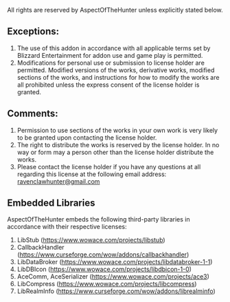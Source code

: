All rights are reserved by AspectOfTheHunter unless explicitly stated below.

## Exceptions:

1. The use of this addon in accordance with all applicable terms set by Blizzard Entertainment for addon use and game play is permitted.
2. Modifications for personal use or submission to license holder are permitted. Modified versions of the works, derivative works, modified sections of the works, and instructions for how to modify the works are all prohibited unless the express consent of the license holder is granted.

## Comments:

1. Permission to use sections of the works in your own work is very likely to be granted upon contacting the license holder.
2. The right to distribute the works is reserved by the license holder. In no way or form may a person other than the license holder distribute the works.
3. Please contact the license holder if you have any questions at all regarding this license at the following email address: ravenclawhunter@gmail.com

## Embedded Libraries

AspectOfTheHunter embeds the following third-party libraries in accordance with their respective licenses:

1. LibStub (https://www.wowace.com/projects/libstub)
2. CallbackHandler (https://www.curseforge.com/wow/addons/callbackhandler)
3. LibDataBroker (https://www.wowace.com/projects/libdatabroker-1-1)
4. LibDBIcon (https://www.wowace.com/projects/libdbicon-1-0)
5. AceComm, AceSerializer (https://www.wowace.com/projects/ace3)
6. LibCompress (https://www.wowace.com/projects/libcompress)
7. LibRealmInfo (https://www.curseforge.com/wow/addons/librealminfo)
